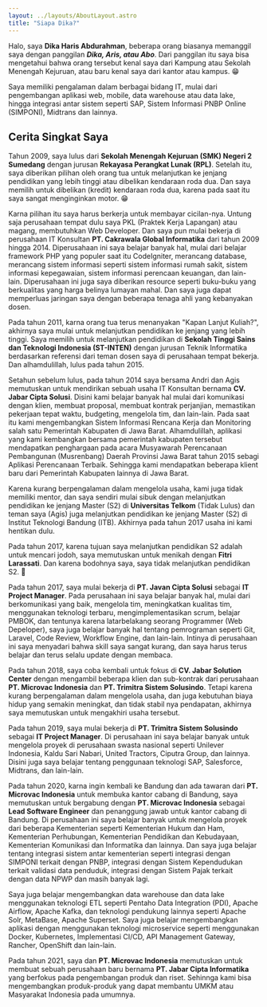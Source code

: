 ```yaml
---
layout: ../layouts/AboutLayout.astro
title: "Siapa Dika?"
---
```


Halo, saya **Dika Haris Abdurahman**, beberapa orang biasanya memanggil saya dengan panggilan **_Dika, Aris, atau Abo_**. Dari panggilan itu saya bisa mengetahui bahwa orang tersebut kenal saya dari Kampung atau Sekolah Menengah Kejuruan, atau baru kenal saya dari kantor atau kampus. 😁

Saya memiliki pengalaman dalam berbagai bidang IT, mulai dari pengembangan aplikasi web, mobile, data warehouse atau data lake, hingga integrasi antar sistem seperti SAP, Sistem Informasi PNBP Online (SIMPONI), Midtrans dan lainnya.

## Cerita Singkat Saya

Tahun 2009, saya lulus dari **Sekolah Menengah Kejuruan (SMK) Negeri 2 Sumedang** dengan jurusan **Rekayasa Perangkat Lunak (RPL)**. Setelah itu, saya diberikan pilihan oleh orang tua untuk melanjutkan ke jenjang pendidikan yang lebih tinggi atau dibelikan kendaraan roda dua. Dan saya memilih untuk dibelikan (kredit) kendaraan roda dua, karena pada saat itu saya sangat menginginkan motor. 😁

Karna pilihan itu saya harus berkerja untuk membayar cicilan-nya. Untung saja perusahaan tempat dulu saya PKL (Praktek Kerja Lapangan) atau magang, membutuhkan Web Developer. Dan saya pun mulai bekerja di perusahaan IT Konsultan **PT. Cakrawala Global Informatika** dari tahun 2009 hingga 2014. Diperusahaan ini saya belajar banyak hal, mulai dari belajar framework PHP yang populer saat itu CodeIgniter, merancang database, merancang sistem informasi seperti sistem informasi rumah sakit, sistem informasi kepegawaian, sistem informasi perencaan keuangan, dan lain-lain. Diperusahaan ini juga saya diberikan resource seperti buku-buku yang berkualitas yang harga belinya lumayan mahal. Dan saya juga dapat memperluas jaringan saya dengan beberapa tenaga ahli yang kebanyakan dosen.

Pada tahun 2011, karna orang tua terus menanyakan "Kapan Lanjut Kuliah?", akhirnya saya mulai untuk melanjutkan pendidikan ke jenjang yang lebih tinggi. Saya memilih untuk melanjutkan pendidikan di **Sekolah Tinggi Sains dan Teknologi Indonesia (ST-INTEN)** dengan jurusan Teknik Informatika berdasarkan referensi dari teman dosen saya di perusahaan tempat bekerja. Dan alhamdulillah, lulus pada tahun 2015.

Setahun sebelum lulus, pada tahun 2014 saya bersama Andri dan Agis memutuskan untuk mendirikan sebuah usaha IT Konsultan bernama **CV. Jabar Cipta Solusi**. Disini kami belajar banyak hal mulai dari komunikasi dengan klien, membuat proposal, membuat kontrak perjanjian, memastikan pekerjaan tepat waktu, budgeting, mengelola tim, dan lain-lain. Pada saat itu kami mengembangkan Sistem Informasi Rencana Kerja dan Monitoring salah satu Pemerintah Kabupaten di Jawa Barat. Alhamdulillah, aplikasi yang kami kembangkan bersama pemerintah kabupaten tersebut mendapatkan penghargaan pada acara Musyawarah Perencanaan Pembangunan (Musrenbang) Daerah Provinsi Jawa Barat tahun 2015 sebagi Aplikasi Perencanaan Terbaik. Sehingga kami mendapatkan beberapa klient baru dari Pemerintah Kabupaten lainnya di Jawa Barat.

Karena kurang berpengalaman dalam mengelola usaha, kami juga tidak memiliki mentor, dan saya sendiri mulai sibuk dengan melanjutkan pendidikan ke jenjang Master (S2) di **Universitas Telkom** (Tidak Lulus) dan teman saya (Agis) juga melanjutkan pendidikan ke jenjang Master (S2) di Institut Teknologi Bandung (ITB). Akhirnya pada tahun 2017 usaha ini kami hentikan dulu.

Pada tahun 2017, karena tujuan saya melanjutkan pendidikan S2 adalah untuk mencari jodoh, saya memutuskan untuk menikah dengan **Fitri Larassati**. Dan karena bodohnya saya, saya tidak melanjutkan pendidikan S2. 🙏

Pada tahun 2017, saya mulai bekerja di **PT. Javan Cipta Solusi** sebagai **IT Project Manager**. Pada perusahaan ini saya belajar banyak hal, mulai dari berkomunikasi yang baik, mengelola tim, meningkatkan kualitas tim, menggunakan teknologi terbaru, mengimplementasikan scrum, belajar PMBOK, dan tentunya karena latarbelakang seorang Programmer (Web Depeloper), saya juga belajar banyak hal tentang pemrograman seperti Git, Laravel, Code Review, Workflow Engine, dan lain-lain. Intinya di perusahaan ini saya menyadari bahwa skill saya sangat kurang, dan saya harus terus belajar dan terus selalu update dengan membaca.

Pada tahun 2018, saya coba kembali untuk fokus di **CV. Jabar Solution Center** dengan mengambil beberapa klien dan sub-kontrak dari perusahaan **PT. Microvac Indonesia** dan **PT. Trimitra Sistem Solusindo**. Tetapi karena kurang berpengalaman dalam mengelola usaha, dan juga kebutuhan biaya hidup yang semakin meningkat, dan tidak stabil nya pendapatan, akhirnya saya memutuskan untuk mengakhiri usaha tersebut.

Pada tahun 2019, saya mulai bekerja di **PT. Trimitra Sistem Solusindo** sebagai **IT Project Manager**. Di perusahaan ini saya belajar banyak untuk mengelola proyek di perusahaan swasta nasional seperti Unilever Indonesia, Kaldu Sari Nabari, United Tractors, Ciputra Group, dan lainnya. Disini juga saya belajar tentang penggunaan teknologi SAP, Salesforce, Midtrans, dan lain-lain.

Pada tahun 2020, karna ingin kembali ke Bandung dan ada tawaran dari **PT. Microvac Indonesia** untuk membuka kantor cabang di Bandung, saya memutuskan untuk bergabung dengan **PT. Microvac Indonesia** sebagai **Lead Software Engineer** dan penanggung jawab untuk kantor cabang di Bandung. Di perusahaan ini saya belajar banyak untuk mengelola proyek dari beberapa Kementerian seperti Kementerian Hukum dan Ham, Kementerian Perhubungan, Kementerian Pendidikan dan Kebudayaan, Kementerian Komunikasi dan Informatika dan lainnya. Dan saya juga belajar tentang integrasi sistem antar kementerian seperti integrasi dengan SIMPONI terkait dengan PNBP, integrasi dengan Sistem Kependudukan terkait validasi data penduduk, integrasi dengan Sistem Pajak terkait dengan data NPWP dan masih banyak lagi.

Saya juga belajar mengembangkan data warehouse dan data lake menggunakan teknologi ETL seperti Pentaho Data Integration (PDI), Apache Airflow, Apache Kafka, dan teknologi pendukung lainnya seperti Apache Solr, MetaBase, Apache Superset. Saya juga belajar mengembangkan aplikasi dengan menggunakan teknologi microservice seperti menggunakan Docker, Kubernetes, Implementasi CI/CD, API Management Gateway, Rancher, OpenShift dan lain-lain.

Pada tahun 2021, saya dan **PT. Microvac Indonesia** memutuskan untuk membuat sebuah perusahaan baru bernama **PT. Jabar Cipta Informatika** yang berfokus pada pengembangan produk dan riset. Sehinnga kami bisa mengembangkan produk-produk yang dapat membantu UMKM atau Masyarakat Indonesia pada umumnya.
